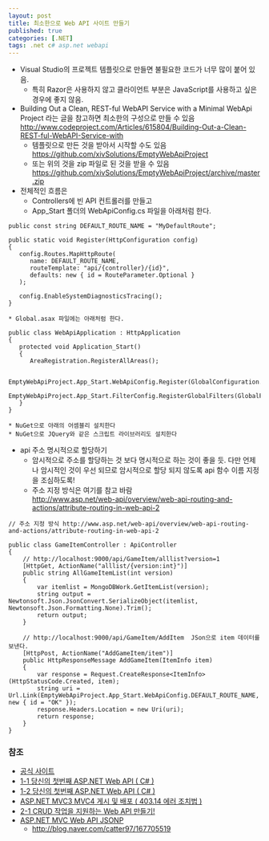 ```yaml
---
layout: post
title: 최소한으로 Web API 사이트 만들기
published: true
categories: [.NET]
tags: .net c# asp.net webapi
---
```

* Visual Studio의 프로젝트 템플릿으로 만들면 불필요한 코드가 너무 많이 붙어 있음.
    * 특히 Razor은 사용하지 않고 클라이언트 부분은 JavaScript를 사용하고 싶은 경우에 좋지 않음.
* Building Out a Clean, REST-ful WebAPI Service with a Minimal WebApi Project 라는 글을 참고하면 최소한의 구성으로 만들 수 있음  
http://www.codeproject.com/Articles/615804/Building-Out-a-Clean-REST-ful-WebAPI-Service-with  
    * 템플릿으로 만든 것을 받아서 시작할 수도 있음
    https://github.com/xivSolutions/EmptyWebApiProject
    * 또는 위의 것을 zip 파일로 된 것을 받을 수 있음
    https://github.com/xivSolutions/EmptyWebApiProject/archive/master.zip
* 전체적인 흐름은 
    * Controllers에 빈 API 컨트롤러를 만들고 
    * App_Start 폴더의 WebApiConfig.cs 파일을 아래처럼 한다.  
	
```
public const string DEFAULT_ROUTE_NAME = "MyDefaultRoute";

public static void Register(HttpConfiguration config)
{
   config.Routes.MapHttpRoute(
	  name: DEFAULT_ROUTE_NAME,
	  routeTemplate: "api/{controller}/{id}",
	  defaults: new { id = RouteParameter.Optional }
   );

   config.EnableSystemDiagnosticsTracing();
}
```  

    * Global.asax 파일에는 아래처럼 한다.  

```
public class WebApiApplication : HttpApplication
{
   protected void Application_Start()
   {
	  AreaRegistration.RegisterAllAreas();

	  EmptyWebApiProject.App_Start.WebApiConfig.Register(GlobalConfiguration.Configuration);
	  EmptyWebApiProject.App_Start.FilterConfig.RegisterGlobalFilters(GlobalFilters.Filters);
   }
}
```  
    * NuGet으로 아래의 어셈블리 설치한다
    * NuGet으로 JQuery와 같은 스크립트 라이브러리도 설치한다
* api 주소 명시적으로 할당하기
    * 암시적으로 주소를 할당하는 것 보다 명시적으로 하는 것이 좋을 듯. 다만 언제나 암시적인 것이 우선 되므로 암시적으로 할당 되지 않도록 api 함수 이름 지정을 조심하도록!
    * 주소 지정 방식은 여기를 참고 바람  
    http://www.asp.net/web-api/overview/web-api-routing-and-actions/attribute-routing-in-web-api-2  

```
// 주소 지정 방식 http://www.asp.net/web-api/overview/web-api-routing-and-actions/attribute-routing-in-web-api-2

public class GameItemController : ApiController
{
	// http://localhost:9000/api/GameItem/alllist?version=1
	[HttpGet, ActionName("alllist/{version:int}")]
	public string AllGameItemList(int version)
	{
		var itemlist = MongoDBWork.GetItemList(version);
		string output = Newtonsoft.Json.JsonConvert.SerializeObject(itemlist, Newtonsoft.Json.Formatting.None).Trim();
		return output;
	}

	// http://localhost:9000/api/GameItem/AddItem  JSon으로 item 데이터를 보낸다.
	[HttpPost, ActionName("AddGameItem/item")]
	public HttpResponseMessage AddGameItem(ItemInfo item)
	{
		var response = Request.CreateResponse<ItemInfo>(HttpStatusCode.Created, item);
		string uri = Url.Link(EmptyWebApiProject.App_Start.WebApiConfig.DEFAULT_ROUTE_NAME, new { id = "OK" });
		response.Headers.Location = new Uri(uri);
		return response;
	}
}
```
  
  

### 참조
* [공식 사이트](http://www.asp.net/web-api) 
* [1-1 당신의 첫번째 ASP.NET Web API ( C# )](http://blog.naver.com/wow0815/90157342752) 
* [1-2 당신의 첫번째 ASP.NET Web API ( C# )](http://blog.naver.com/wow0815/90157426005) 
* [ASP.NET MVC3 MVC4 게시 및 배포 ( 403.14 에러 조치법 )](http://blog.naver.com/wow0815/90157586668) 
* [2-1 CRUD 작업을 지원하는 Web API 만들기!](http://blog.naver.com/wow0815/90157998418) 
* [ASP.NET MVC Web API JSONP](http://getchar.tistory.com/39) 
    * http://blog.naver.com/catter97/167705519
